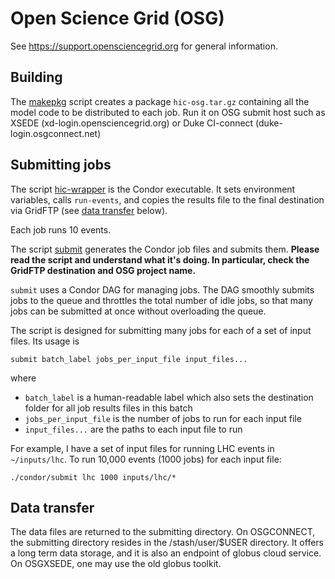 # Open Science Grid (OSG)

See https://support.opensciencegrid.org for general information.

## Building

The [makepkg](makepkg) script creates a package `hic-osg.tar.gz` containing all the model code to be distributed to each job.
Run it on OSG submit host such as XSEDE (xd-login.opensciencegrid.org) or Duke CI-connect (duke-login.osgconnect.net)

## Submitting jobs

The script [hic-wrapper](hic-wrapper) is the Condor executable.
It sets environment variables, calls `run-events`, and copies the results file to the final destination via GridFTP (see [data transfer](#data-transfer) below).

Each job runs 10 events.

The script [submit](submit) generates the Condor job files and submits them.
__Please read the script and understand what it's doing.
In particular, check the GridFTP destination and OSG project name.__

`submit` uses a Condor DAG for managing jobs.
The DAG smoothly submits jobs to the queue and throttles the total number of idle jobs, so that many jobs can be submitted at once without overloading the queue.

The script is designed for submitting many jobs for each of a set of input files.
Its usage is

    submit batch_label jobs_per_input_file input_files...

where

- `batch_label` is a human-readable label which also sets the destination folder for all job results files in this batch
- `jobs_per_input_file` is the number of jobs to run for each input file
- `input_files...` are the paths to each input file to run

For example, I have a set of input files for running LHC events in `~/inputs/lhc`.
To run 10,000 events (1000 jobs) for each input file:

    ./condor/submit lhc 1000 inputs/lhc/*

## Data transfer

The data files are returned to the submitting directory. 
On OSGCONNECT, the submitting directory resides in the /stash/user/$USER directory. It offers a long term data storage, and it is also an endpoint of globus cloud service.
On OSGXSEDE, one may use the old globus toolkit.

